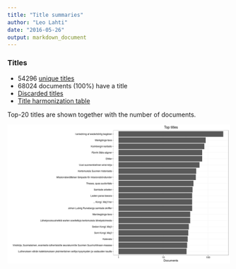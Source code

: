 ```yaml
---
title: "Title summaries"
author: "Leo Lahti"
date: "2016-05-26"
output: markdown_document
---
```



### Titles

 * 54296 [unique titles](output.tables/title_accepted.csv)
 * 68024 documents (100%) have a title
 * [Discarded titles](output.tables/title_discarded.csv)
 * [Title harmonization table](output.tables/title_conversion_nontrivial.csv)

Top-20 titles are shown together with the number of documents.

![plot of chunk summarytitle](figure/summarytitle-1.png)

